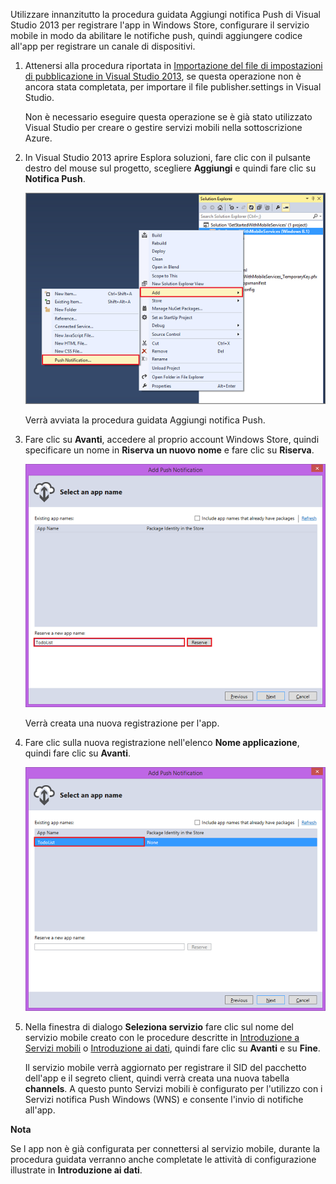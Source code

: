Utilizzare innanzitutto la procedura guidata Aggiungi notifica Push di
Visual Studio 2013 per registrare l'app in Windows Store, configurare
il servizio mobile in modo da abilitare le notifiche push, quindi
aggiungere codice all'app per registrare un canale di dispositivi.

1.  Attenersi alla procedura riportata in [Importazione del file di
    impostazioni di pubblicazione in Visual Studio
    2013](/en-us/documentation/articles/mobile-services-windows-how-to-import-publishsettings/),
    se questa operazione non è ancora stata completata, per importare il
    file publisher.settings in Visual Studio.
    
    Non è necessario eseguire questa operazione se è già stato
    utilizzato Visual Studio per creare o gestire servizi mobili nella
    sottoscrizione Azure.

2.  In Visual Studio 2013 aprire Esplora soluzioni, fare clic con il
    pulsante destro del mouse sul progetto, scegliere **Aggiungi** e
    quindi fare clic su **Notifica Push**.
    
    ![mobile-add-push-notifications-vs2013](../includes/media/mobile-services-create-new-push-vs2013/mobile-add-push-notifications-vs2013.png)
    
    Verrà avviata la procedura guidata Aggiungi notifica Push.

3.  Fare clic su **Avanti**, accedere al proprio account Windows Store,
    quindi specificare un nome in **Riserva un nuovo nome** e fare clic
    su **Riserva**.
    
    ![mobile-add-push-notifications-vs2013-2](../includes/media/mobile-services-create-new-push-vs2013/mobile-add-push-notifications-vs2013-2.png)
    
    Verrà creata una nuova registrazione per l'app.

4.  Fare clic sulla nuova registrazione nell'elenco **Nome
    applicazione**, quindi fare clic su **Avanti**.
    
    ![mobile-add-push-notifications-vs2013-3](../includes/media/mobile-services-create-new-push-vs2013/mobile-add-push-notifications-vs2013-3.png)

5.  Nella finestra di dialogo **Seleziona servizio** fare clic sul nome
    del servizio mobile creato con le procedure descritte in
    [Introduzione a Servizi
    mobili](/en-us/develop/mobile/tutorials/get-started/) o
    [Introduzione ai
    dati](/en-us/develop/mobile/tutorials/get-started-with-data-dotnet/),
    quindi fare clic su **Avanti** e su **Fine**.
    
    Il servizio mobile verrà aggiornato per registrare il SID del
    pacchetto dell'app e il segreto client, quindi verrà creata una
    nuova tabella **channels**. A questo punto Servizi mobili è
    configurato per l'utilizzo con i Servizi notifica Push Windows
    (WNS) e consente l'invio di notifiche all'app.
    
    <div  class="dev-callout" markdown="1">
	 </div>
**Nota**




Se l app non è già configurata per connettersi al servizio mobile,
durante la procedura guidata verranno anche completate le attività
di configurazione illustrate in **Introduzione ai dati**.


   
<!-- URLs. -->

<!-- URLs. -->

